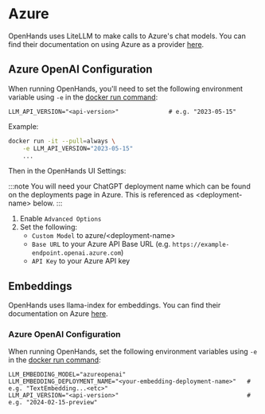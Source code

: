# Azure

OpenHands uses LiteLLM to make calls to Azure's chat models. You can find their documentation on using Azure as a provider [here](https://docs.litellm.ai/docs/providers/azure).

## Azure OpenAI Configuration

When running OpenHands, you'll need to set the following environment variable using `-e` in the
[docker run command](/modules/usage/installation#start-the-app):

```
LLM_API_VERSION="<api-version>"              # e.g. "2023-05-15"
```

Example:
```bash
docker run -it --pull=always \
    -e LLM_API_VERSION="2023-05-15"
    ...
```

Then in the OpenHands UI Settings:

:::note
You will need your ChatGPT deployment name which can be found on the deployments page in Azure. This is referenced as
&lt;deployment-name&gt; below.
:::

1. Enable `Advanced Options`
2. Set the following:
   - `Custom Model` to azure/&lt;deployment-name&gt;
   - `Base URL` to your Azure API Base URL (e.g. `https://example-endpoint.openai.azure.com`)
   - `API Key` to your Azure API key

## Embeddings

OpenHands uses llama-index for embeddings. You can find their documentation on Azure [here](https://docs.llamaindex.ai/en/stable/api_reference/embeddings/azure_openai/).

### Azure OpenAI Configuration

When running OpenHands, set the following environment variables using `-e` in the
[docker run command](/modules/usage/installation#start-the-app):

```
LLM_EMBEDDING_MODEL="azureopenai"
LLM_EMBEDDING_DEPLOYMENT_NAME="<your-embedding-deployment-name>"   # e.g. "TextEmbedding...<etc>"
LLM_API_VERSION="<api-version>"                                    # e.g. "2024-02-15-preview"
```
